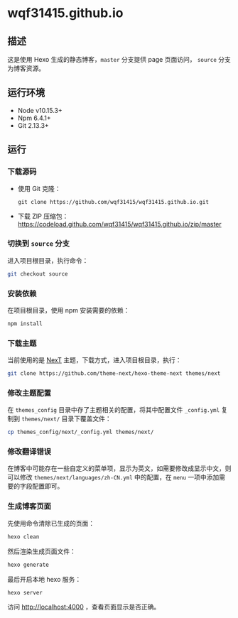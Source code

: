 # wqf31415.github.io

## 描述
这是使用 Hexo 生成的静态博客，`master` 分支提供 page 页面访问， `source` 分支为博客资源。

## 运行环境
- Node v10.15.3+
- Npm 6.4.1+
- Git 2.13.3+

## 运行

### 下载源码
- 使用 Git 克隆：
  ```
  git clone https://github.com/wqf31415/wqf31415.github.io.git
  ```

- 下载 ZIP 压缩包：
  <https://codeload.github.com/wqf31415/wqf31415.github.io/zip/master>

### 切换到 `source` 分支
进入项目根目录，执行命令：
```bash
git checkout source
```

### 安装依赖
在项目根目录，使用 npm 安装需要的依赖：
```bash
npm install
```

### 下载主题
当前使用的是 [NexT](https://theme-next.org) 主题，下载方式，进入项目根目录，执行：
```bash
git clone https://github.com/theme-next/hexo-theme-next themes/next
```

### 修改主题配置
在 `themes_config` 目录中存了主题相关的配置，将其中配置文件 `_config.yml` 复制到 `themes/next/` 目录下覆盖文件：
```bash
cp themes_config/next/_config.yml themes/next/
```
### 修改翻译错误
在博客中可能存在一些自定义的菜单项，显示为英文，如需要修改成显示中文，则可以修改 `themes/next/languages/zh-CN.yml` 中的配置，在 `menu` 一项中添加需要的字段配置即可。

### 生成博客页面
先使用命令清除已生成的页面：
```bash
hexo clean
```

然后渲染生成页面文件：
```bash
hexo generate
```

最后开启本地 hexo 服务：
```bash
hexo server
```

访问 <http://localhost:4000> ，查看页面显示是否正确。

